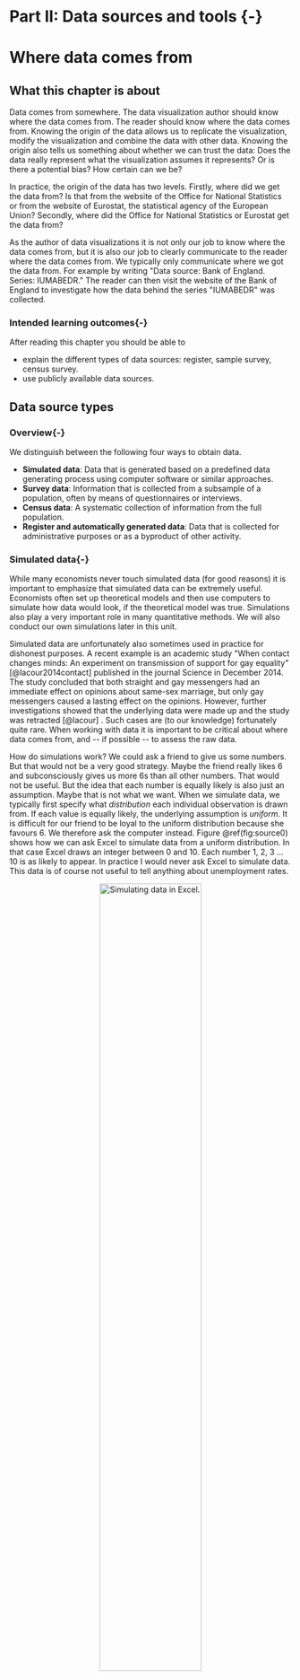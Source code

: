 # Part II: Data sources and tools {-}






# Where data comes from

## What this chapter is about


Data comes from somewhere. The data visualization author should know where the data comes from. The reader should know where the data comes from. Knowing the origin of the data allows us to replicate the visualization, modify the visualization and combine the data with other data. Knowing the origin also tells us something about whether we can trust the data: Does the data really represent what the visualization assumes it represents? Or is there a potential bias? How certain can we be?

In practice, the origin of the data has two levels. Firstly, where did we get the data from? Is that from the website of the Office for National Statistics or from the website of Eurostat, the statistical agency of the European Union? Secondly, where did the Office for National Statistics or Eurostat get the data from?

As the author of data visualizations it is not only our job to know where the data comes from, but it is also our job to clearly communicate to the reader where the data comes from. We typically only communicate  where we got the data from. For example by writing "Data source: Bank of England.
Series: IUMABEDR." The reader can then visit the website of the Bank of England to investigate how the data behind the series "IUMABEDR" was collected.

### Intended learning outcomes{-}
After reading this chapter you should be able to 

* explain the different types of data sources: register, sample survey, census survey.
* use publicly available data sources. 


## Data source types

### Overview{-}
We distinguish between the following four ways to obtain data.

* **Simulated data**: Data that is generated based on a predefined data generating process using computer software or similar approaches. 
* **Survey data**: Information that is collected from a subsample of a population, often by means of questionnaires or interviews.
* **Census data**: A systematic collection of information from the full population.
* **Register and automatically generated data**: Data that is collected for administrative purposes or as a byproduct of other activity.


### Simulated data{-}
While many  economists never touch simulated data (for good reasons) it is important to emphasize  that simulated data can be extremely useful. Economists often set up theoretical models and then use computers to simulate how data would look, if the theoretical model  was true. Simulations also play a very important role in many quantitative methods. We will also  conduct our own simulations later in this unit. 

Simulated data are unfortunately also sometimes used in practice for dishonest purposes. A recent example is an academic study "When contact changes minds: An experiment on transmission of support for gay equality" [@lacour2014contact] published in the journal Science in December 2014. The study concluded that both straight and gay messengers had an immediate effect on opinions about same-sex marriage, but only gay messengers caused a lasting effect on the opinions. However,  further investigations showed that the underlying data were made up and the study was retracted [@lacour] . Such cases are (to our knowledge) fortunately quite rare. When working with data it is important to be critical about where data comes from, and -- if possible -- to assess the raw data. 

How do simulations work? We could ask a friend to give us some numbers. But that would not be a very good strategy. Maybe the friend really likes 6 and subconsciously gives us more 6s than all other numbers. That would not be useful. But the idea that each number is equally likely is also just an assumption. Maybe that is not what we want. When we simulate data, we typically first specify what *distribution* each individual observation is drawn from. If each value is equally likely, the underlying assumption is *uniform*. It is difficult for our friend to be loyal to the uniform distribution because she favours 6. We therefore ask the computer instead. Figure  \@ref(fig:source0) shows how we can ask Excel to simulate data from a uniform distribution. In that case Excel draws an integer between 0 and 10. Each number 1, 2, 3 ... 10 is as likely to appear. In practice I would never ask Excel to simulate data. This data is of course not useful to tell anything about unemployment rates.
<div class="figure" style="text-align: center">
<img src="./resources/chapter_sources/simulate.gif" alt="Simulating data in Excel." width="60%" />
<p class="caption">(\#fig:source0)Simulating data in Excel.</p>
</div>

### Sample surveys{-}

The term "survey" comes from looking/examining/supervising (like surveillance). We typically mean a sample survey when we say survey, because we only include a "sample" (or subset) of the population.  In a survey, a subset of the population (individuals, firms, institutions) are asked (or observed) questions about opinions (i.e. towards a specific policy) or facts (gender, age, etc.). 

While the design of surveys can almost be considered an academic discipline in itself, for this now it is sufficient to think of the following two aspects: 

1. who is asked and who responded? 
2. how are questions asked or observed?


When conducting  surveys we are typically interested in inferring aspects for the full population, and we would therefore like the sample to represent the full population, or in other words to be *representative*. We would therefore sample a representative subsample of the population. However, we typically cannot force subjects to respond. Even though we asked a representative sample, the set of subjects that responded to the questions might not constitute a representative subset. There are a number of approaches to tackle the issue of non-representative data, but it is not always perfectly solvable. 

Responses to questions often depend on how questions are asked and in what order. Is it an open ended question like "What do you think about x?", or is restricted to a specific scale: "On a scale from 1 (very good) to 5 (very bad) what do you think about x?" Is the question asked  after some information about x is revealed? Is the question leading to a specific answer? 


Survey data can be collected in many ways. For example through written questionnaires, telephone interviews or online internet surveys. Figure  \@ref(fig:source1) shows an example of a sample survey where data is connected online using Google Forms. 
<div class="figure" style="text-align: center">
<img src="./resources/chapter_sources/fig_survey.png" alt="An example of a sample survey using an online questionnaire" width="60%" />
<p class="caption">(\#fig:source1)An example of a sample survey using an online questionnaire</p>
</div>



### Census survey{-} 
A census survey looks a lot like a survey, but instead of asking a subset of the population, we systematically ask everyone in the population. We often  just call a "census survey" a "census". The UK Office for National Statistics carries out a Census every tenth year. The first census in the UK was held in 1801 and the last one took place on 21st March, 2021.  Every household in the UK receives a questionnaire that asks a number of questions about the household. 

The use of censuses is quite old. According to the UK office for National Statistics, it dates back to the Babylonians in 4000 BC. They used the data collected to calculate the food needed to feed the population, to measure the size of the labor force and so on. 

Figure  \@ref(fig:source2) shows an example of a Census survey schedule from the United States in 1870. The schedule asks about  household members' names, occupation, age, gender, education and more.
<div class="figure" style="text-align: center">
<img src="./resources/chapter_sources/fig_census.png" alt="An example of a household census. The 1870 US Census Schedule. Source: US Census" width="90%" />
<p class="caption">(\#fig:source2)An example of a household census. The 1870 US Census Schedule. Source: US Census</p>
</div>


Censuses are not used in all countries today. One  reason for this is that some countries have register data that enables them to obtain the same information. Register data is typically cheaper, more frequent and in some cases more precise than census data.


### Register data{-}

As mentioned, not all data is collected directly for the purpose. Some data is just created by a system. When a country's inhabitants submit their annual tax statements (often third-party reported by employers), the tax authorities use these values to infer whether the individual paid too much or too little in taxes. These  tax statements might potentially be used for research and in national statistics. 

While register data is popular due to its precision (i.e. not self-reported values and based on human memory), it is important to remember that register data might  be biased. To take the example of income, tax evasion will lead to income not included in these statistics, and tax evasion might not be randomly distributed across the population. 

Register data in a wider sense also includes a lot of data that is called "big data". Data is collected automatically through systems. An example is Google Trends, where search terms are saved in the system. We can then use all the saved search terms to obtain data on individuals' search behavior. 


### Comparison of data sources{-}
The list below provides a brief comparison of data source types. Simulated data contain no actual information on a subject. We cannot use simulated data to show the unemployment rate in the UK today. But simulated data is very cheap and with simulated data we know exactly how it was created. 


1. **Simulated data**

  * *advantage*: quick and cheap
  * *disadvantage*: based on theory & does not represent an empirical fact.
  
2. **Sample survey**
  * *advantage*: we can measure what we need.
  * *disadvantage*: slow, potentially expensive, and risk of bias and unrepresentative respondents. 
  
3. **Census survey**
  * *advantage*: we can measure what we need.
  * *disadvantage*: very slow \& expensive.
  
4. **Register**
  * *advantage*: precise, covers actual behavior
  * *disadvantage*: only what is registered or generated automatically.

Survey data can be very cheap (it can also be very expensive, depending on how large it is). another advantage of survey data is that we can decide on the variables (what to ask) and observations (who to ask). A disadvantage of survey data is that not everyone answers (the data might not represent the population we asked) and answers may not represent the truth (due to biased human memory, dishonesty or social desirability bias).

Census data shares many of the advantages and disadvantages of survey data, but it typically includes everyone (it is mandatory to answer). Because we ask everyone it is very expensive. 

Data from systems are typically very cheap, because we do not need to explicitly collect them, but we can simply ask the system to give us the data. We are therefore also limited to variables and observations that are covered by the system. If there are incentives linked to the system, the variables might also be biased. This could for example be a tax record on incomes. There is an incentive not to report all income in order to pay less in taxes, but this means that the income variable from the tax system doesn't match the true income (this is of course not legal, but it may happen anyway).


## Economic data sources

We will now go through a list of sources for economic data. This list is by means not a complete list of data sources. The list provides an introduction to some of the most prominent publicly available data sources for economists. 

### Data from Statistical Offices{-}
The national statistical offices collect, clean, and provide data on important economic topics. Moreover they also typically engage in international networks to standardize  measurement and share data through international statistical databases (described below).  The Office for National Statistics (ONS) is the national statistical office of the United Kingdom.  

The statistical offices often publish both raw data and small reports where they describe the data. The data is typically shared via a website. For the ONS, much of the material is accessible on their website [ons.gov.uk](https://www.ons.gov.uk/). The national statistical offices also play an important role in providing international organizations with data. Much of the data accessible through sources such as the OECD and Eurostat comes from the national statistical offices. However, in some cases definitions might be different. For example in terms of population: Eurostat typically provide population estimates for the start or the end of the year. The ONS provides mid-year estimates.

If you are able to understand the language on the national statistical websites it is often worth to getting the data directly from these sources. Some countries also provide English language versions of the website. While most countries organise all their data collection and dissemination through one agency, the  United States has several agencies that cover these tasks. Population data is available at the US Census Bureau website [census.gov](https://www.census.gov/). 

If we want to compare data across countries it is typically better to obtain the data from a source that provides data for all countries. This reduces the risk of using different definitions across the different countries (but we should still check that).

### Downloading data from Statistical Offices{-}

As all statistical agencies organise their websites differently it is not possible to give a general description of how to download the data. However, we can provide some general guidance and an example for the ONS. First, some general advice

1. *If the website of the statistical office provides access to a public "database", then use it.*
    * A database is a structured set of data. The structured approach allows us to download precisely the data we are interested in.
    
2. *Avoid using data from reports and notes*.
    * We should always attempt to get the data from a source that is as raw as possible. 
    
3. *Note the location of the raw data and keep a copy of the raw data*.
    * Keeping a reference to the location of the data and a copy of the raw data makes it possible to replicate the data visualization and make adjustments. 
    

The following animation shows an example of downloading data from the ONS website. The ONS website does not provide access to a "public database". 


![](./resources/chapter_sources/gettingpopdata.gif)
### Central banks{-}

#### Bank of England{-}

The Bank of England is the Central Bank of the United Kingdom. It was established in 1694, and amazingly, they even provide data on interest back to 1694.  The policy interest rate is decided by the Monetary Policy Committee (MPC). They meet eight times a year and decide on the interest rate. Their main objective is to keep inflation at 2 percent, so they will adjust the interest rate to achieve this target. As monetary and financial stability is a main objective of the bank, they collect a lot of data on these topics  We can obtain  access to  their data on their website  [bankofengland.co.uk](https://www.bankofengland.co.uk). Most countries' central banks provide similar data. 

The animation below shows an example of downloading data from the Bank of England website. This website includes a nice database that allows us to select  the series we want.


![](./resources/chapter_sources/bankofengland.gif)

#### The US FED{-}
Just like national statistical offices, most countries also provide data through their central banks. For example from the US, the FRED Economic data is a very good source of economic data. The data is available on the site [fred.stlouisfed.org/](https://fred.stlouisfed.org/) 

### International organizations{-}

#### The IMF{-}
The International Monetary Fund (IMF) is the bank of the central banks. They have a very rich database of financial statistics and key economic indicators that covers many countries. Their database is very useful for obtaining comparable financial data across countries. We can download their data from [imf.org/en/Data](https://www.imf.org/en/Data). This is 

#### The OECD{-} 

The Organisation for Economic Co-operation and Development (OECD) is an international organization based in Paris, France. The OECD has a very rich database of economic variables for the member countries. The advantage of data from the OECD is that it is typically made comparable across countries. For example for unemployment rates, the OECD will typically ensure that they are harmonized. That means, that the OECD data on unemployment might not give you the exact same number as the national statistical offices, because they use different definitions. However, by using data from the OECD (or similar international organizations), we can ensure that definitions are comparable across countries. 
  The OECD data is accessible on the website  [stats.oecd.org](https://stats.oecd.org). The animation below shows an example of downloading data from the OECD. This website includes a nice database that allows us to select exactly the series we want.


![](./resources/chapter_sources/oecd.gif)


#### Eurostat{-}

The statistical office of the European Union provides a rich database of statistics on economic, environmental and social topics. Just like data from the OECD, most of these measures are standardized and we almost don't have to worry about consistent measures across countries. Their data is available here: [ec.europa.eu/eurostat](https://ec.europa.eu/eurostat/web/main/home).  The animation below shows an animation of downloading data from Eurostat. This website includes a nice database that allows us to select exactly the series we want.


![](./resources/chapter_sources/eurostat.gif)

#### The UN{-}

The United Nations collects and hosts a wide range of data. Many of its datasets are available from partner organisations, regional offices and sub-organisations, such as the United Nations Development Programme (UNDP), the UNESCO Institute for Statistics and the World Health Organization (WHO). The United Nations provides a common platform for these sources here: [data.un.org](http://data.un.org/Default.aspx).

####  The World Bank{-} 

The World Bank is  a partner organisation of the United Nations, but their database deserves an explicit presentation. The World Bank actually hosts several databases. They host more than 18 thousand time series covering a wide range of topics. Many of their time series cover the period back to the 1960ies for a lot of countries around the world. You can access their databank here:  [worldbank.org](http://worldbank.org).  The animation below shows an example of downloading data from the World Bank Website This website includes a nice database that allows us to select exactly the series we want.

![](./resources/chapter_sources/wb.gif)

### Topic specific  databases{-}

#### Our World in Data{-}

 Our World in Data, accessible here  [ourworldindata.org](http://www.ourworldindata.org), is a digital publication on global development. The website includes articles dedicated to specific topics with in-depth descriptions of methods and sources. Most of their data is taken from other sources, but it is a good starting point for economic data on global development. Especially because they also includes some more specific datasets, that are not from the international organizations. 
 
#### Gapminder{-}

Gapminder is also a web publication on Global Development. They  collect various international datasets on global development, but just like the Our World In Data, they also collect data from more specialized sources, such as academic publications. Their data is available here: 
 [www.gapminder.org](https://www.gapminder.org/data/).

#### The World Inequality Database{-}

The WOrld Inequality database contains unique data on income and wealth inequality for countries around the world. The data is available here:  [https://wid.world/data/](https://wid.world/data).

### Publicly available data: An overview{-}

#### Downloading datasets{-}

All the links listed in this document provide access to websites with rich datasets. Unfortunately, each website is different, and there is not one single rule for how to find and access the data we need, but here are some suggestions:

* Search for "databases" instead of ready made tables. Databases enable you to select exactly the series you need.
* Download the dataset in a flexible format. I personally prefer ".csv" files because we can open them both in Excel and R. 
* Save a copy of the raw file, and edit the data in a different file.
* Expect delays. Some websites are slow.


#### Selecting the appropriate source{-}
* Need to compare countries $\rightarrow$ data from an internal organization.
* Data for EU countries only $\rightarrow$ consider using Eurostat. Eurostat often provides very good metadata (especially compared to the OECD).
* Data for countries outside the EU 

  * On labor market topics $\rightarrow$  consider using OECD data.
  * On development topics $\rightarrow$  consider using data from The World Bank or the United Nations.
  * On financial topics $\rightarrow$  consider using data from the IMF.


* Data on a regional level (subnational) $\rightarrow$  consider using Eurostat data or national statistical offices.
* Historical data $\rightarrow$  consider using national statistical offices.


### Using APIs{-}

We can actually also standardize the updating of the raw data. Instead of downloading the data manually from the website, we can ask the software to directly download the data using an application programming interface (API). An API is a fairly advanced concept, but what we need to know for this unit,  is that many websites and services have an API that is able to receive a request and return a response. A very common analogue to an API is a waiter in a restaurant. You tell the waiter what you would like to eat. The waiter goes to the kitchen and delivers the request, and the waiter returns with the food. 

Many statistical offices have an API that you can use. You can use  R to send a request to the UK Office for National Statistics, and you will get a data series in return. In Excel, this is slightly complicated, but in R this is fairly straightforward. 


## Summary

We have discussed the following topics

**Data source types**
  1. Simulated data
  2. Sample survey data
  3. Census survey data
  4. Register and automatically generated data
  
**Public data sources**

* The Office for National Statistics for the United Kingdom (ONS)
* The United States Census Bureau.
* The Bank of England.
* Federal Reserve Economic Data (FRED).
* The International Monetary Fund.
* The OECD
* Eurostat.
* The United Nations.
* The World Bank.
* Our World in Data.
* Gapminder.
* The World Inequality Database.


